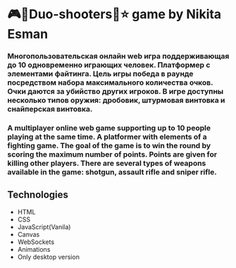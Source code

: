
# 🎮🔫Duo-shooters👾⭐ game by Nikita Esman

### Многопользовательская онлайн web игра поддерживающая до 10 одновременно играющих человек. Платформер с элементами файтинга. Цель игры победа в раунде посредством набора максимального количества очков. Очки даются за убийство других игроков. В игре доступны несколько типов оружия: дробовик, штурмовая винтовка и снайперская винтовка.  

### A multiplayer online web game supporting up to 10 people playing at the same time. A platformer with elements of a fighting game. The goal of the game is to win the round by scoring the maximum number of points. Points are given for killing other players. There are several types of weapons available in the game: shotgun, assault rifle and sniper rifle.


## Technologies

- HTML
- CSS
- JavaScript(Vanila)
- Canvas
- WebSockets
- Animations
- Only desktop version
